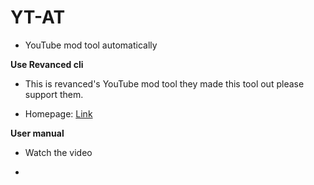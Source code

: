 # YT-AT

- YouTube mod tool automatically

**Use Revanced cli**

- This is revanced's YouTube mod tool they made this tool out please support them.

- Homepage: [Link](https://github.com/revanced)

**User manual**

- Watch the video

- 
